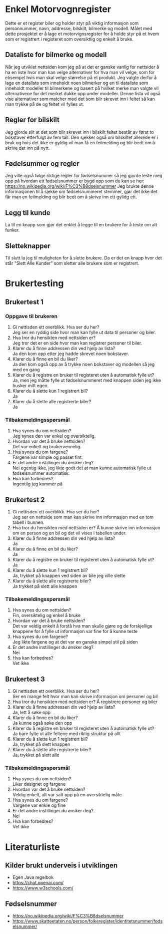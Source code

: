 <h1>Enkel Motorvognregister</h1>
Dette er et register biler og holder styr på viktig informasjon som personnummer, navn, addresse, bilskilt, bilmerke og modell. Målet med dette prosjektet er å lage et motorvignsregister for å holde styr på et hvem som er registrert i registeret som oversiktlig og enkelt å bruke.

<h2>Dataliste for bilmerke og modell</h2>
Når jeg utviklet nettsiden kom jeg på at det er ganske vanlig for nettsider å ha en liste hvor man kan velge alternativer for hva man vil velge, som for eksempel hvis man skal velge størrelse på et produkt. Jeg valgte derfor å lage en dataliste som inneholdt noen bilmerker og en til dataliste som inneholdt modeller til bilmerkene og basert på hvilket merke man valgte vil alternativene for det merket dukke opp under modeller. Denne lista vil også vise alternativer som matcher med det som blir skrevet inn i feltet så kan man trykke på de og feltet vil fylles ut.

<h2>Regler for bilskilt</h2>

Jeg gjorde slit at det som blir skrevet inn i bilskilt feltet består av først to bokstaver etterfulgt av fem tall. Den sjekker også om bilskiltet allerede er i bruk og hvis det ikke er gyldig vil man få en feilmelding og blir bedt om å skrive det inn på nytt. 

<h2>Fødelsummer og regler</h2>

Jeg ville også følge riktige regler for fødselsnummer så jeg gjorde leste meg opp på hvordan ett fødselsnummer er bygd opp som du kan se her: https://no.wikipedia.org/wiki/F%C3%B8dselsnummer 
Jeg brukte denne informasjonen til å sjekke om fødselsnummeret stemmer, gjør det ikke det får man en feilmelding og blir bedt om å skrive inn ett gylidg ett.

<h2>Legg til kunde</h2>

La til en knapp som gjør det enklet å legge til en brukere for å teste om alt funker.

<h2>Sletteknapper</h2>

Til slutt la jeg til muligheten for å slette brukere. Da er det en knapp hvor det står "Slett Alle Kunder" som sletter alle brukere som er registrert.

<h1>Brukertesting</h1>

<h2>Brukertest 1</h2>

<h3>Oppgave til brukeren</h3>

1. Gi nettisden ett overblikk. Hva ser du her? <br>
   Jeg ser en ryddig side hvor man kan fylle ut data til personer og biler.
2. Hva tror du hensikten med nettsiden er? <br>
   Jeg tror det er en side hvor man kan registrer personer til biler. 
3. Klarer du å finne addressen din ved hjelp av lista? <br>
   Ja den kom opp etter jeg hadde skrevet noen bokstaver. 
4. Klarer du å finne en bil du liker? <br>
   Ja den kom også opp av å trykke noen bokstaver og modellen så jeg med en gang 
5. Klarer du å registre en bruker til registeret uten å automatisk fylle ut? <br>
   Ja, men jeg måtte fylle ut fødselsnummeret med knappen siden jeg ikke husker mitt egen. 
6. Klarer du å slette kun 1 registrert bil? <br>
   Ja 
7. Klarer du å slette alle registrerte biler? <br>
   Ja 
   
<h3>Tilbakemeldingsspørsmål</h3>

1. Hva synes du om nettsiden? <br>
   Jeg synes den var enkel og oversiktelig.
2. Hvordan var det å bruke nettsiden? <br>
   Det var enkelt og brukervennelig.
3. Hva synes du om fargene? <br>
   Fargene var simple og passet fint.
4. Er det andre instillinger du ønsker deg? <br>
   Nei egentig ikke, jeg likte godt det at man kunne automatisk fylle ut fødselsnummer automatisk.
5. Hva kan forbedres? <br>
   Ingentilg jeg kommer på

<h2>Brukertest 2</h2>

1. Gi nettisden ett overblikk. Hva ser du her? <br>
   Jeg ser en nettside som man kan skrive inn informasjon med en tom tabell i bunnen.
2. Hva tror du hensikten med nettsiden er?
   Å kunne skrive inn informasjon om en person og en bil og det vil vises i tabellen under.
3. Klarer du å finne addressen din ved hjelp av lista? <br>
   Ja
4. Klarer du å finne en bil du liker? <br>
   Ja
5. Klarer du å registre en bruker til registeret uten å automatisk fylle ut? <br>
   Ja
6. Klarer du å slette kun 1 registrert bil? <br>
   Ja, trykket på knappen ved siden av bile jeg ville slette
7. Klarer du å slette alle registrerte biler? <br>
   Ja trykket på slett alle knappen

<h3>Tilbakemeldingsspørsmål</h3>

1. Hva synes du om nettsiden? <br>
   Fin, oversiktelig og enkel å bruke
2. Hvordan var det å bruke nettsiden? <br>
   Det var veldig enkelt å forstå hva man skulle gjøre og de forskjellige knappene for å fylle ut informasjon var fine for å kunne teste
3. Hva synes du om fargene? <br>
   Jeg likte fargene og at det var en ganske simpel stil på siden
4. Er det andre instillinger du ønsker deg? <br>
   Nei
5. Hva kan forbedres? <br>
   Vet ikke

<h2>Brukertest 3</h2>

1. Gi nettisden ett overblikk. Hva ser du her? <br>
   Ser en mange felt hvor man kan skrive informasjon om personer og bil
2. Hva tror du hensikten med nettsiden er?
   Å registrere personer og biler
3. Klarer du å finne addressen din ved hjelp av lista? <br>
   Ja, lett å søke opp
4. Klarer du å finne en bil du liker? <br>
   Ja kunne også søke den opp
5. Klarer du å registre en bruker til registeret uten å automatisk fylle ut? <br>
   Ja bare fylte ut alle feltene med riktig struktur på allt
6. Klarer du å slette kun 1 registrert bil? <br>
   Ja, trykket på slett knappen
7. Klarer du å slette alle registrerte biler? <br>
   Ja, trykket på slett alle

<h3>Tilbakemeldingsspørsmål</h3>

1. Hva synes du om nettsiden? <br>
   Liker designet og fargene
2. Hvordan var det å bruke nettsiden? <br>
   Veldig enkelt, alt var satt opp på en oversiktelig måte
3. Hva synes du om fargene? <br>
   Vargene var enkle og fine
4. Er det andre instillinger du ønsker deg? <br>
   Nei
5. Hva kan forbedres? <br>
   Vet ikke

<h1>Literaturliste</h1>

<h2>Kilder brukt underveis i utviklingen</h2>

* Egen Java regelbok <br>
* https://chat.openai.com/ <br>
* https://www.w3schools.com/ <br>

<h2>Fødselsnummer</h2>

* https://no.wikipedia.org/wiki/F%C3%B8dselsnummer <br>
* https://www.skatteetaten.no/person/folkeregister/identitetsnummer/fodselsnummer/ <br>
